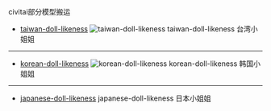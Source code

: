 civitai部分模型搬运

- [taiwan-doll-likeness](https://civitai.com/models/7716/taiwan-doll-likeness)
![taiwan-doll-likeness](https://imagecache.civitai.com/xG1nkqKTMzGDvpLrqFT7WA/1ca3e089-d67f-4ce2-391d-f89b6994a500/width=200)  taiwan-doll-likeness 台湾小姐姐
---

- [korean-doll-likeness](https://civitai.com/models/7448/korean-doll-likeness)
![korean-doll-likeness](https://imagecache.civitai.com/xG1nkqKTMzGDvpLrqFT7WA/f5f0308b-ea04-478d-9923-a9fee22e3f00/width=200)  korean-doll-likeness 韩国小姐姐

---  

- [japanese-doll-likeness](https://civitai.com/models/10135/japanese-doll-likeness)
japanese-doll-likeness 日本小姐姐

